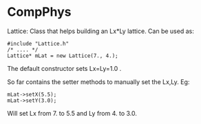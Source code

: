 # CompPhys

Lattice: 
Class that helps building an Lx*Ly lattice. Can be used as:

    #include "Lattice.h"    
    /* .... */
    Lattice* mLat = new Lattice(7., 4.);
    
The default constructor sets Lx=Ly=1.0 .

So far contains the setter methods to manually set the Lx,Ly. Eg:

    mLat->setX(5.5);
    mLat->setY(3.0);
    
Will set Lx from 7. to 5.5 and Ly from 4. to 3.0.
